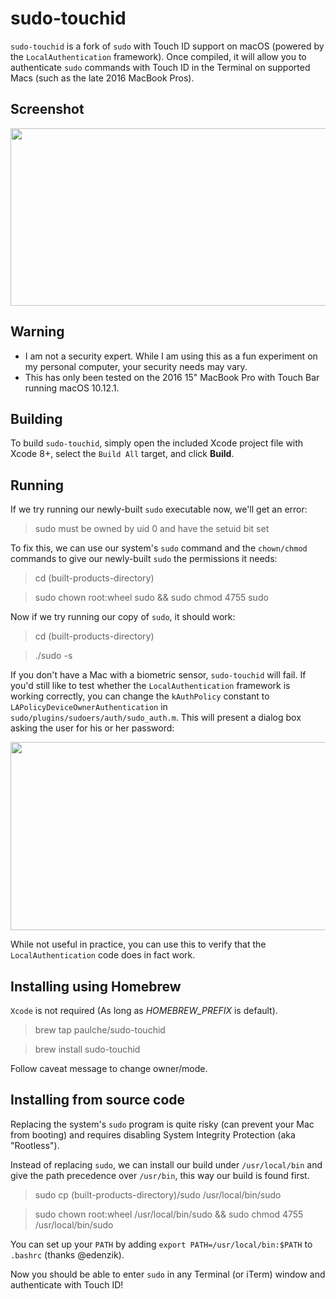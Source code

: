 # sudo-touchid
`sudo-touchid` is a fork of `sudo` with Touch ID support on macOS (powered by the `LocalAuthentication` framework). Once compiled, it will allow you to authenticate `sudo` commands with Touch ID in the Terminal on supported Macs (such as the late 2016 MacBook Pros).

## Screenshot

<img src="https://github.com/mattrajca/sudo-touchid/blob/master/images/Screenshot.png?raw=true" width=556 height=284 />		

## Warning

- I am not a security expert. While I am using this as a fun experiment on my personal computer, your security needs may vary.
- This has only been tested on the 2016 15" MacBook Pro with Touch Bar running macOS 10.12.1.

## Building

To build `sudo-touchid`, simply open the included Xcode project file with Xcode 8+, select the `Build All` target, and click **Build**.

## Running

If we try running our newly-built `sudo` executable now, we'll get an error:

> sudo must be owned by uid 0 and have the setuid bit set

To fix this, we can use our system's `sudo` command and the `chown/chmod` commands to give our newly-built `sudo` the permissions it needs:

> cd (built-products-directory)

> sudo chown root:wheel sudo && sudo chmod 4755 sudo

Now if we try running our copy of `sudo`, it should work:

> cd (built-products-directory)

> ./sudo -s

If you don't have a Mac with a biometric sensor, `sudo-touchid` will fail. If you'd still like to test whether the `LocalAuthentication` framework is working correctly, you can change the `kAuthPolicy` constant to `LAPolicyDeviceOwnerAuthentication` in `sudo/plugins/sudoers/auth/sudo_auth.m`. This will present a dialog box asking the user for his or her password:		

<img src="https://github.com/mattrajca/sudo-touchid/blob/master/images/auto_fallback.png?raw=true" width=556 height=301 />		

While not useful in practice, you can use this to verify that the `LocalAuthentication` code does in fact work.

## Installing using Homebrew

`Xcode` is not required (As long as *HOMEBREW_PREFIX* is default).

> brew tap paulche/sudo-touchid

> brew install sudo-touchid

Follow caveat message to change owner/mode.

## Installing from source code

Replacing the system's `sudo` program is quite risky (can prevent your Mac from booting) and requires disabling System Integrity Protection (aka "Rootless").

Instead of replacing `sudo`, we can install our build under `/usr/local/bin` and give the path precedence over `/usr/bin`, this way our build is found first.

> sudo cp (built-products-directory)/sudo /usr/local/bin/sudo

> sudo chown root:wheel /usr/local/bin/sudo && sudo chmod 4755 /usr/local/bin/sudo

You can set up your `PATH` by adding `export PATH=/usr/local/bin:$PATH` to `.bashrc` (thanks @edenzik).

Now you should be able to enter `sudo` in any Terminal (or iTerm) window and authenticate with Touch ID!
